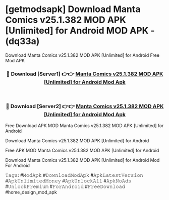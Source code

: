# [getmodsapk] Download Manta Comics v25.1.382 MOD APK [Unlimited] for Android MOD APK - (dq33a)
Download Manta Comics v25.1.382 MOD APK [Unlimited] for Android Free Mod APK

<div align="center">
<h3>🔴 Download [Server1] 👉👉 <a href="https://apk-comot.site?title=Manta_Comics_v25.1.382_MOD_APK_[Unlimited]_for_Android">Manta Comics v25.1.382 MOD APK [Unlimited] for Android Mod Apk</a></h3><br>

<h3>🔴 Download [Server2] 👉👉 <a href="https://apk-comot.site?title=Manta_Comics_v25.1.382_MOD_APK_[Unlimited]_for_Android">Manta Comics v25.1.382 MOD APK [Unlimited] for Android Mod Apk</a></h3>
</div>


Free Download APK MOD Manta Comics v25.1.382 MOD APK [Unlimited] for Android

Download Manta Comics v25.1.382 MOD APK [Unlimited] for Android 

Free APK MOD Manta Comics v25.1.382 MOD APK [Unlimited] for Android 

Download Manta Comics v25.1.382 MOD APK [Unlimited] for Android Mod For Android

𝚃𝚊𝚐𝚜: #𝙼𝚘𝚍𝙰𝚙𝚔 #𝙳𝚘𝚠𝚗𝚕𝚘𝚊𝚍𝙼𝚘𝚍𝙰𝚙𝚔 #𝙰𝚙𝚔𝙻𝚊𝚝𝚎𝚜𝚝𝚅𝚎𝚛𝚜𝚒𝚘𝚗 #𝙰𝚙𝚔𝚄𝚗𝚕𝚒𝚖𝚒𝚝𝚎𝚍𝙼𝚘𝚗𝚎𝚢 #𝙰𝚙𝚔𝚄𝚗𝚕𝚘𝚌𝚔𝙰𝚕𝚕 #𝙰𝚙𝚔𝙽𝚘𝙰𝚍𝚜 #𝚄𝚗𝚕𝚘𝚌𝚔𝙿𝚛𝚎𝚖𝚒𝚞𝚖 #𝙵𝚘𝚛𝙰𝚗𝚍𝚛𝚘𝚒𝚍 #𝙵𝚛𝚎𝚎𝙳𝚘𝚠𝚗𝚕𝚘𝚊𝚍 #home_design_mod_apk
